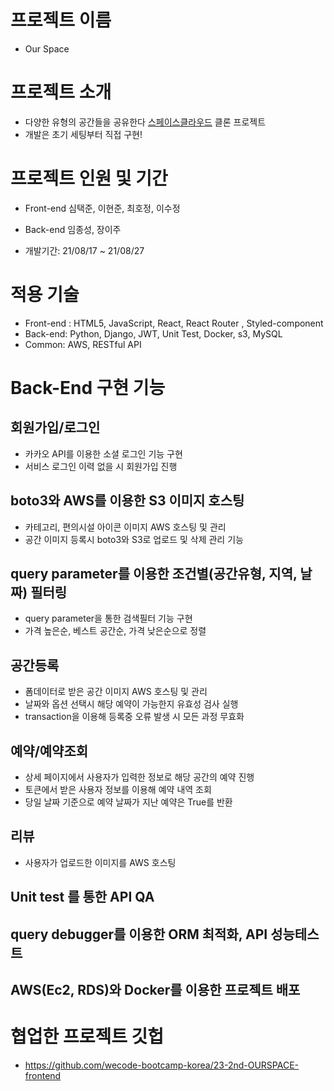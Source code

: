# 프로젝트 이름
- Our Space

# 프로젝트 소개
- 다양한 유형의 공간들을 공유한다 [스페이스클라우드](https://www.spacecloud.kr/) 클론 프로젝트
- 개발은 초기 세팅부터 직접 구현!

# 프로젝트 인원 및 기간
- Front-end 심택준, 이현준, 최호정, 이수정
  
- Back-end 임종성, 장이주

- 개발기간: 21/08/17 ~ 21/08/27

# 적용 기술
  
- Front-end : HTML5, JavaScript, React, React Router , Styled-component
- Back-end: Python, Django, JWT, Unit Test, Docker, s3, MySQL
- Common: AWS, RESTful API
  
# Back-End 구현 기능
  
## 회원가입/로그인 
- 카카오 API를 이용한 소셜 로그인 기능 구현
- 서비스 로그인 이력 없을 시 회원가입 진행  

## boto3와 AWS를 이용한 S3 이미지 호스팅
- 카테고리, 편의시설 아이콘 이미지 AWS 호스팅 및 관리
- 공간 이미지 등록시 boto3와 S3로 업로드 및 삭제 관리 기능

## query parameter를 이용한 조건별(공간유형, 지역, 날짜) 필터링
- query parameter을 통한 검색필터 기능 구현 
- 가격 높은순, 베스트 공간순, 가격 낮은순으로 정렬

## 공간등록
- 폼데이터로 받은 공간 이미지 AWS 호스팅 및 관리
- 날짜와 옵션 선택시 해당 예약이 가능한지 유효성 검사 실행
- transaction을 이용해 등록중 오류 발생 시 모든 과정 무효화

## 예약/예약조회
- 상세 페이지에서 사용자가 입력한 정보로 해당 공간의 예약 진행
- 토큰에서 받은 사용자 정보를 이용해 예약 내역 조회
- 당일 날짜 기준으로 예약 날짜가 지난 예약은 True를 반환

## 리뷰
- 사용자가 업로드한 이미지를 AWS 호스팅

## Unit test 를 통한 API QA

## query debugger를 이용한 ORM 최적화, API 성능테스트

## AWS(Ec2, RDS)와 Docker를 이용한 프로젝트 배포


# 협업한 프로젝트 깃헙
- https://github.com/wecode-bootcamp-korea/23-2nd-OURSPACE-frontend
